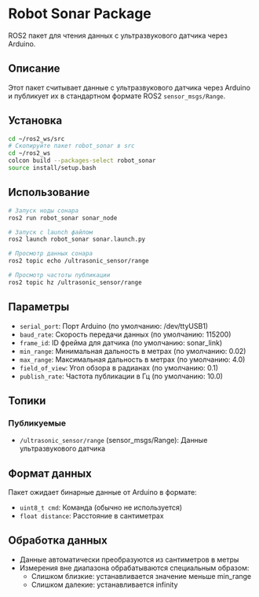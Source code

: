 # Robot Sonar Package

ROS2 пакет для чтения данных с ультразвукового датчика через Arduino.

## Описание

Этот пакет считывает данные с ультразвукового датчика через Arduino и публикует их в стандартном формате ROS2 `sensor_msgs/Range`.

## Установка

```bash
cd ~/ros2_ws/src
# Скопируйте пакет robot_sonar в src
cd ~/ros2_ws
colcon build --packages-select robot_sonar
source install/setup.bash
```

## Использование

```bash
# Запуск ноды сонара
ros2 run robot_sonar sonar_node

# Запуск с launch файлом
ros2 launch robot_sonar sonar.launch.py

# Просмотр данных сонара
ros2 topic echo /ultrasonic_sensor/range

# Просмотр частоты публикации
ros2 topic hz /ultrasonic_sensor/range
```

## Параметры

- `serial_port`: Порт Arduino (по умолчанию: /dev/ttyUSB1)
- `baud_rate`: Скорость передачи данных (по умолчанию: 115200)
- `frame_id`: ID фрейма для датчика (по умолчанию: sonar_link)
- `min_range`: Минимальная дальность в метрах (по умолчанию: 0.02)
- `max_range`: Максимальная дальность в метрах (по умолчанию: 4.0)
- `field_of_view`: Угол обзора в радианах (по умолчанию: 0.1)
- `publish_rate`: Частота публикации в Гц (по умолчанию: 10.0)

## Топики

### Публикуемые
- `/ultrasonic_sensor/range` (sensor_msgs/Range): Данные ультразвукового датчика

## Формат данных

Пакет ожидает бинарные данные от Arduino в формате:
- `uint8_t cmd`: Команда (обычно не используется)
- `float distance`: Расстояние в сантиметрах

## Обработка данных

- Данные автоматически преобразуются из сантиметров в метры
- Измерения вне диапазона обрабатываются специальным образом:
  - Слишком близкие: устанавливается значение меньше min_range
  - Слишком далекие: устанавливается infinity
